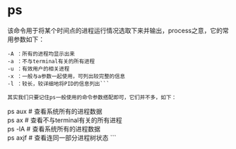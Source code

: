 # ps  

该命令用于将某个时间点的进程运行情况选取下来并输出，process之意，它的常用参数如下：  

```
-A ：所有的进程均显示出来  
-a ：不与terminal有关的所有进程  
-u ：有效用户的相关进程  
-x ：一般与a参数一起使用，可列出较完整的信息  
-l ：较长，较详细地将PID的信息列出```

其实我们只要记住ps一般使用的命令参数搭配即可，它们并不多，如下：  

```
ps aux # 查看系统所有的进程数据  
ps ax # 查看不与terminal有关的所有进程  
ps -lA # 查看系统所有的进程数据  
ps axjf # 查看连同一部分进程树状态 ```  